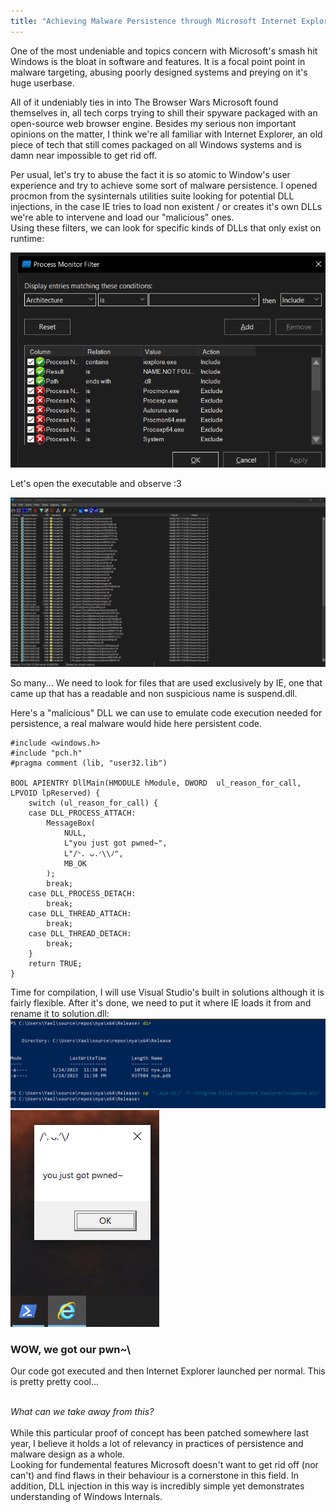 ```yaml
---
title: "Achieving Malware Persistence through Microsoft Internet Explorer - Introductory"
---
```



One of the most undeniable and topics concern with Microsoft\'s smash hit Windows is the bloat in software and features. It is a focal point point in malware targeting, abusing poorly designed systems and preying on it\'s huge userbase.

All of it undeniably ties in into The Browser Wars Microsoft found themselves in, all tech corps trying to shill their spyware packaged with an open-source web browser engine. Besides my serious non important opinions on the matter, I think we\'re all familiar with Internet Explorer, an old piece of tech that still comes packaged on all Windows systems and is damn near impossible to get rid off.

Per usual, let\'s try to abuse the fact it is so atomic to Window\'s user experience and try to achieve some sort of malware persistence.
I opened procmon from the sysinternals utilities suite looking for potential DLL injections, in the case IE tries to load non existent / or creates it\'s own DLLs we\'re able to intervene and load our \"malicious\" ones. \
Using these filters, we can look for specific kinds of DLLs that only exist on runtime:

![](../img/iepersistence/filters.png)

Let\'s open the executable and observe :3

![](../img/iepersistence/launch.png)

So many\.\.\. We need to look for files that are used exclusively by IE, one that came up that has a readable and non suspicious name is suspend\.dll.

Here\'s a \"malicious\" DLL we can use to emulate code execution needed for persistence, a real malware would hide here persistent code.
```
#include <windows.h>
#include "pch.h"
#pragma comment (lib, "user32.lib")

BOOL APIENTRY DllMain(HMODULE hModule, DWORD  ul_reason_for_call, LPVOID lpReserved) {
    switch (ul_reason_for_call) {
    case DLL_PROCESS_ATTACH:
        MessageBox(
            NULL,
            L"you just got pwned~",
            L"/ᐠ. ᴗ.ᐟ\\ﾉ",
            MB_OK
        );
        break;
    case DLL_PROCESS_DETACH:
        break;
    case DLL_THREAD_ATTACH:
        break;
    case DLL_THREAD_DETACH:
        break;
    }
    return TRUE;
}
```

Time for compilation, I will use Visual Studio\'s built in solutions although it is fairly flexible.
After it\'s done, we need to put it where IE loads it from and rename it to solution.dll:
![](../img/iepersistence/cp.png)
![](../img/iepersistence/pwn.png)

### WOW, we got our pwn~\
Our code got executed and then Internet Explorer launched per normal. This is pretty pretty cool.\.\.

\
*What can we take away from this?* \
\
While this particular proof of concept has been patched somewhere last year\, I believe it holds a lot of relevancy in practices of persistence and malware design as a whole.\
Looking for fundemental features Microsoft doesn\'t want to get rid off \(nor can\'t\) and find flaws in their behaviour is a cornerstone in this field. In addition, DLL injection in this way is incredibly simple yet demonstrates understanding of Windows Internals.